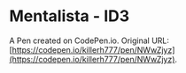 # Mentalista - ID3

A Pen created on CodePen.io. Original URL: [https://codepen.io/killerh777/pen/NWwZjyz](https://codepen.io/killerh777/pen/NWwZjyz).


